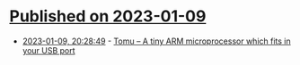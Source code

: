 # [Published on 2023-01-09](index.md)

* [2023-01-09, 20:28:49](https://news.ycombinator.com/item?id=34315533) - [Tomu – A tiny ARM microprocessor which fits in your USB port](https://tomu.im/)
